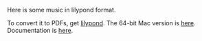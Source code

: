 Here is some music in lilypond format.

To convert it to PDFs, get [lilypond](https://lilypond.org).  The 64-bit
Mac version is [here](https://bintray.com/marnen/lilypond-darwin-64).
Documentation is [here](http://lilypond.org/doc/v2.22/Documentation/learning/index#top).
